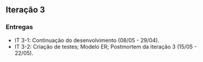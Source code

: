 ## Iteração 3

### Entregas
- IT 3-1: Continuação do desenvolvimento (08/05 - 29/04).
- IT 3-2: Criação de testes; Modelo ER; Postmortem da iteração 3  (15/05 - 22/05).
